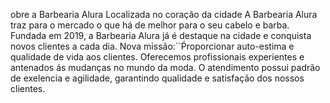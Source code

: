obre a Barbearia Alura Localizada no coração da cidade A Barbearia Alura traz para o mercado o que há de melhor para o seu cabelo e barba. Fundada em 2019, a Barbearia Alura já é destaque na cidade e conquista novos clientes a cada dia. Nova missão:´´Ṕroporcionar auto-estima e qualidade de vida aos clientes. 
Oferecemos profissionais experientes e antenados ás mudanças no mundo da moda. O atendimento possui padrão de exelencia e agilidade, garantindo qualidade e satisfação dos nossos clientes.

